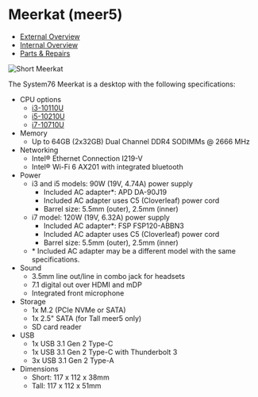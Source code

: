 # Meerkat (meer5)

- [External Overview](./external-overview.md)
- [Internal Overview](./internal-overview.md)
- [Parts & Repairs](./repairs.md)

![Short Meerkat](./img/meer5-short.png)

The System76 Meerkat is a desktop with the following specifications:

- CPU options
    - [i3-10110U](https://ark.intel.com/content/www/us/en/ark/products/196451/intel-core-i3-10110u-processor-4m-cache-up-to-4-10-ghz.html)
    - [i5-10210U](https://ark.intel.com/content/www/us/en/ark/products/195436/intel-core-i5-10210u-processor-6m-cache-up-to-4-20-ghz.html)
    - [i7-10710U](https://ark.intel.com/content/www/us/en/ark/products/196448/intel-core-i7-10710u-processor-12m-cache-up-to-4-70-ghz.html)
- Memory
    - Up to 64GB (2x32GB) Dual Channel DDR4 SODIMMs @ 2666 MHz
- Networking
    - Intel® Ethernet Connection I219-V
    - Intel® Wi-Fi 6 AX201 with integrated bluetooth
- Power
    - i3 and i5 models: 90W (19V, 4.74A) power supply
        - Included AC adapter*: APD DA-90J19
        - Included AC adapter uses C5 (Cloverleaf) power cord
        - Barrel size: 5.5mm (outer), 2.5mm (inner)
    - i7 model: 120W (19V, 6.32A) power supply
        - Included AC adapter*: FSP FSP120-ABBN3
        - Included AC adapter uses C5 (Cloverleaf) power cord
        - Barrel size: 5.5mm (outer), 2.5mm (inner)
    - \* Included AC adapter may be a different model with the same specifications.
- Sound
    - 3.5mm line out/line in combo jack for headsets
    - 7.1 digital out over HDMI and mDP
    - Integrated front microphone
- Storage
    - 1x M.2 (PCIe NVMe or SATA)
    - 1x 2.5" SATA (for Tall meer5 only)
    - SD card reader
- USB
    - 1x USB 3.1 Gen 2 Type-C
    - 1x USB 3.1 Gen 2 Type-C with Thunderbolt 3
    - 3x USB 3.1 Gen 2 Type-A
- Dimensions
    - Short: 117 x 112 x 38mm
    - Tall:  117 x 112 x 51mm

